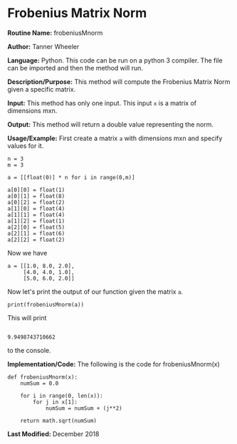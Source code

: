 # Frobenius Matrix Norm

**Routine Name:** frobeniusMnorm

**Author:** Tanner Wheeler

**Language:** Python. This code can be run on a python 3 compiler. The file can be imported and then the method will run.

**Description/Purpose:** This method will compute the Frobenius Matrix Norm given a specific matrix.

**Input:** This method has only one input.  This input `x` is a matrix of dimensions mxn.

**Output:** This method will return a double value representing the norm.

**Usage/Example:**
First create a matrix `a` with dimensions mxn and specify values for it.
```
n = 3
m = 3

a = [[float(0)] * n for i in range(0,m)]

a[0][0] = float(1)
a[0][1] = float(8)
a[0][2] = float(2)
a[1][0] = float(4)
a[1][1] = float(4)
a[1][2] = float(1)
a[2][0] = float(5)
a[2][1] = float(6)
a[2][2] = float(2)
```
Now we have
```
a = [[1.0, 8.0, 2.0],
     [4.0, 4.0, 1.0],
     [5.0, 6.0, 2.0]]
```
Now let's print the output of our function given the matrix `a`.
```
print(frobeniusMnorm(a))
```
This will print
```

9.9498743710662
```
to the console.


**Implementation/Code:** The following is the code for frobeniusMnorm(x)
```
def frobeniusMnorm(x):
    numSum = 0.0
    
    for i in range(0, len(x)):
        for j in x[1]:
            numSum = numSum + (j**2)
            
    return math.sqrt(numSum)
```

**Last Modified:** December 2018

